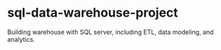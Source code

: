 # sql-data-warehouse-project
Building warehouse with SQL server, including ETL, data modeling, and analytics.
